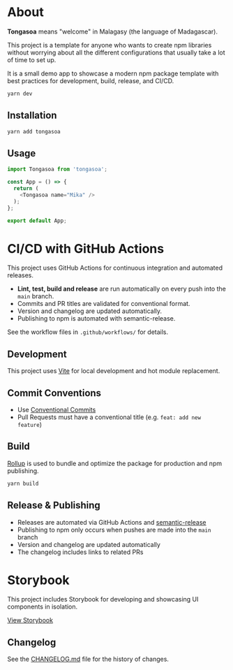 # About

**Tongasoa** means "welcome" in Malagasy (the language of Madagascar).

This project is a template for anyone who wants to create npm libraries without worrying about all the different configurations that usually take a lot of time to set up.

It is a small demo app to showcase a modern npm package template with best practices for development, build, release, and CI/CD.

<!-- [START BADGES] -->
<!-- Please keep comment here to allow auto update -->
<!-- [END BADGES] -->

```bash
yarn dev
```

## Installation

```bash
yarn add tongasoa
```

## Usage

```js
import Tongasoa from 'tongasoa';

const App = () => {
  return (
    <Tongasoa name="Mika" />
  );
};

export default App;
```

# CI/CD with GitHub Actions

This project uses GitHub Actions for continuous integration and automated releases.

- **Lint, test, build and release** are run automatically on every push into the `main` branch.
- Commits and PR titles are validated for conventional format.
- Version and changelog are updated automatically.
- Publishing to npm is automated with semantic-release.

See the workflow files in `.github/workflows/` for details.

## Development

This project uses [Vite](https://vitejs.dev/) for local development and hot module replacement.

## Commit Conventions

- Use [Conventional Commits](https://www.conventionalcommits.org/en/v1.0.0/)
- Pull Requests must have a conventional title (e.g. `feat: add new feature`)

## Build

[Rollup](https://rollupjs.org/) is used to bundle and optimize the package for production and npm publishing.

```bash
yarn build
```

## Release & Publishing

- Releases are automated via GitHub Actions and [semantic-release](https://semantic-release.gitbook.io/semantic-release/)
- Publishing to npm only occurs when pushes are made into the `main` branch
- Version and changelog are updated automatically
- The changelog includes links to related PRs

# Storybook

This project includes Storybook for developing and showcasing UI components in isolation.

[View Storybook](https://tiavina-mika.github.io/tongasoa)

## Changelog

See the [CHANGELOG.md](https://github.com/tiavina-mika/tongasoa/blob/main/CHANGELOG.md) file for the history of changes.


